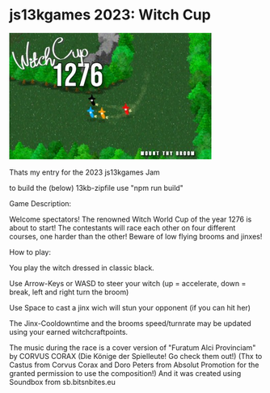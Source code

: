# js13kgames 2023: Witch Cup

![title image](https://github.com/DerBenniBanni/js13k2023_witch_racing/blob/main/witchcup400x250.jpg?raw=true)

Thats my entry for the 2023 js13kgames Jam

to build the (below) 13kb-zipfile use "npm run build"

Game Description:

Welcome spectators! The renowned Witch World Cup of the year 1276 is about to start!
The contestants will race each other on four different courses, one harder than the other!
Beware of low flying brooms and jinxes!

How to play:

You play the witch dressed in classic black.

Use Arrow-Keys or WASD to steer your witch (up = accelerate, down = break, left and right turn the broom)

Use Space to cast a jinx wich will stun your opponent (if you can hit her)

The Jinx-Cooldowntime and the brooms speed/turnrate may be updated using your earned witchcraftpoints.


The music during the race is a cover version of "Furatum Alci Provinciam" by CORVUS CORAX (Die Könige der Spielleute! Go check them out!)
(Thx to Castus from Corvus Corax and Doro Peters from Absolut Promotion for the granted permission to use the composition!)
And it was created using Soundbox from sb.bitsnbites.eu 

